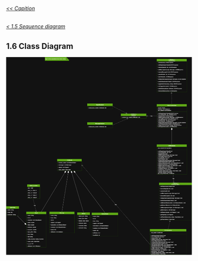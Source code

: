 ###### [<< Capition](/Documentation/Capition.md)
###### [< 1.5 Sequence diagram](/Documentation/Chapter%201%20-%20Design%20and%20Architecture/1.5%20Sequence%20Diagram.md)

## 1.6 Class Diagram

![Class Diagram](/Images/Class.png)

